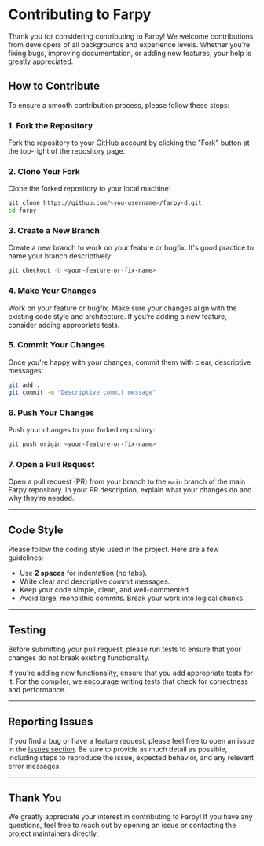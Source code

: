 # Contributing to Farpy

Thank you for considering contributing to Farpy! We welcome contributions from developers of all backgrounds and experience levels. Whether you’re fixing bugs, improving documentation, or adding new features, your help is greatly appreciated.

## How to Contribute

To ensure a smooth contribution process, please follow these steps:

### 1. **Fork the Repository**

   Fork the repository to your GitHub account by clicking the "Fork" button at the top-right of the repository page.

### 2. **Clone Your Fork**

   Clone the forked repository to your local machine:

   ```bash
   git clone https://github.com/<you-username>/farpy-d.git
   cd farpy
   ```

### 3. **Create a New Branch**

   Create a new branch to work on your feature or bugfix. It's good practice to name your branch descriptively:

   ```bash
   git checkout -b <your-feature-or-fix-name>
   ```

### 4. **Make Your Changes**

   Work on your feature or bugfix. Make sure your changes align with the existing code style and architecture. If you’re adding a new feature, consider adding appropriate tests.

### 5. **Commit Your Changes**

   Once you're happy with your changes, commit them with clear, descriptive messages:

   ```bash
   git add .
   git commit -m "Descriptive commit message"
   ```

### 6. **Push Your Changes**

   Push your changes to your forked repository:

   ```bash
   git push origin <your-feature-or-fix-name>
   ```

### 7. **Open a Pull Request**

   Open a pull request (PR) from your branch to the `main` branch of the main Farpy repository. In your PR description, explain what your changes do and why they’re needed.

---

## Code Style

Please follow the coding style used in the project. Here are a few guidelines:

- Use **2 spaces** for indentation (no tabs).
- Write clear and descriptive commit messages.
- Keep your code simple, clean, and well-commented.
- Avoid large, monolithic commits. Break your work into logical chunks.

---

## Testing

Before submitting your pull request, please run tests to ensure that your changes do not break existing functionality.

If you're adding new functionality, ensure that you add appropriate tests for it. For the compiler, we encourage writing tests that check for correctness and performance.

---

## Reporting Issues

If you find a bug or have a feature request, please feel free to open an issue in the [Issues section](https://github.com/fernandothedev/farpy/issues). Be sure to provide as much detail as possible, including steps to reproduce the issue, expected behavior, and any relevant error messages.

---

## Thank You

We greatly appreciate your interest in contributing to Farpy! If you have any questions, feel free to reach out by opening an issue or contacting the project maintainers directly.
